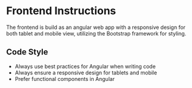 # Frontend Instructions

The frontend is build as an angular web app with a responsive design for both tablet and mobile view, utilizing the Bootstrap framework for styling.

## Code Style

- Always use best practices for Angular when writing code
- Always ensure a responsive design for tablets and mobile
- Prefer functional components in Angular